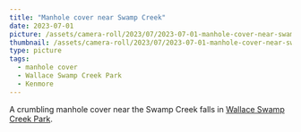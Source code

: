 ```yaml
---
title: "Manhole cover near Swamp Creek"
date: 2023-07-01
picture: /assets/camera-roll/2023/07/2023-07-01-manhole-cover-near-swamp-creek/20230702_020505386_iOS.jpg
thumbnail: /assets/camera-roll/2023/07/2023-07-01-manhole-cover-near-swamp-creek/20230702_020505386_iOS-thumbnail.jpg
type: picture
tags:
  - manhole cover
  - Wallace Swamp Creek Park
  - Kenmore
---
```

A crumbling manhole cover near the Swamp Creek falls in [Wallace Swamp Creek Park](/wallace-swamp-creek-park/).

